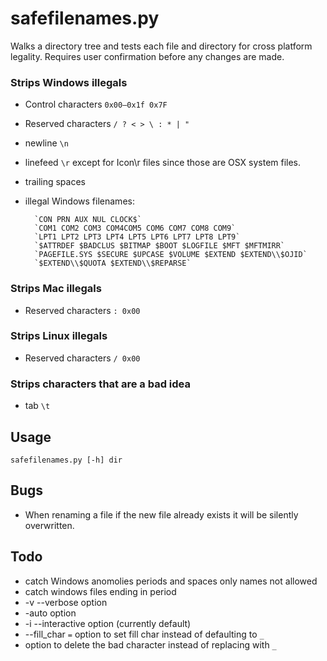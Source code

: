 # safefilenames.py


Walks a directory tree and tests each file and directory for cross platform legality.
Requires user confirmation before any changes are made.

### Strips Windows illegals

* Control characters `0x00–0x1f 0x7F`
* Reserved characters `/ ? < > \ : * | "`
* newline `\n`
* linefeed `\r` except for Icon\r files since those are OSX system files.
* trailing spaces
* illegal Windows filenames:

		`CON PRN AUX NUL CLOCK$`
		`COM1 COM2 COM3 COM4COM5 COM6 COM7 COM8 COM9`
		`LPT1 LPT2 LPT3 LPT4 LPT5 LPT6 LPT7 LPT8 LPT9`
		`$ATTRDEF $BADCLUS $BITMAP $BOOT $LOGFILE $MFT $MFTMIRR`
		`PAGEFILE.SYS $SECURE $UPCASE $VOLUME $EXTEND $EXTEND\\$OJID`
		`$EXTEND\\$QUOTA $EXTEND\\$REPARSE`

### Strips Mac illegals

* Reserved characters `: 0x00`

### Strips Linux illegals

* Reserved characters `/ 0x00`

### Strips characters that are a bad idea

* tab `\t`

## Usage

`safefilenames.py [-h] dir`

## Bugs

* When renaming a file if the new file already exists it will be silently overwritten.

## Todo
* catch Windows anomolies periods and spaces only names not allowed
* catch windows files ending in period
* -v --verbose option
* -auto option
* -i --interactive option (currently default)
* --fill_char `=` option to set fill char instead of defaulting to `_`
* option to delete the bad character instead of replacing with `_`
